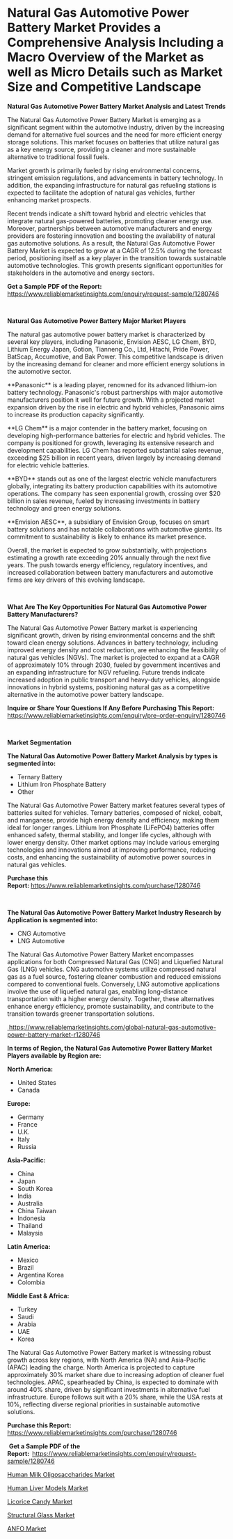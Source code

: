 <p><h1>Natural Gas Automotive Power Battery Market Provides a Comprehensive Analysis Including a Macro Overview of the Market as well as Micro Details such as Market Size and Competitive Landscape</h1></p><p><strong>Natural Gas Automotive Power Battery Market Analysis and Latest Trends</strong></p>
<p><p>The Natural Gas Automotive Power Battery Market is emerging as a significant segment within the automotive industry, driven by the increasing demand for alternative fuel sources and the need for more efficient energy storage solutions. This market focuses on batteries that utilize natural gas as a key energy source, providing a cleaner and more sustainable alternative to traditional fossil fuels.</p><p>Market growth is primarily fueled by rising environmental concerns, stringent emission regulations, and advancements in battery technology. In addition, the expanding infrastructure for natural gas refueling stations is expected to facilitate the adoption of natural gas vehicles, further enhancing market prospects.</p><p>Recent trends indicate a shift toward hybrid and electric vehicles that integrate natural gas-powered batteries, promoting cleaner energy use. Moreover, partnerships between automotive manufacturers and energy providers are fostering innovation and boosting the availability of natural gas automotive solutions. As a result, the Natural Gas Automotive Power Battery Market is expected to grow at a CAGR of 12.5% during the forecast period, positioning itself as a key player in the transition towards sustainable automotive technologies. This growth presents significant opportunities for stakeholders in the automotive and energy sectors.</p></p>
<p><strong>Get a Sample PDF of the Report:&nbsp;</strong> <a href="https://www.reliablemarketinsights.com/enquiry/request-sample/1280746?utm_campaign=1264&utm_medium=2&utm_source=Github&utm_content=ia&utm_term=30092024&utm_id=natural-gas-automotive-power-battery">https://www.reliablemarketinsights.com/enquiry/request-sample/1280746</a></p>
<p>&nbsp;</p>
<p><strong>Natural Gas Automotive Power Battery Major Market Players</strong></p>
<p><p>The natural gas automotive power battery market is characterized by several key players, including Panasonic, Envision AESC, LG Chem, BYD, Lithium Energy Japan, Gotion, Tianneng Co., Ltd, Hitachi, Pride Power, BatScap, Accumotive, and Bak Power. This competitive landscape is driven by the increasing demand for cleaner and more efficient energy solutions in the automotive sector.</p><p>**Panasonic** is a leading player, renowned for its advanced lithium-ion battery technology. Panasonic's robust partnerships with major automotive manufacturers position it well for future growth. With a projected market expansion driven by the rise in electric and hybrid vehicles, Panasonic aims to increase its production capacity significantly.</p><p>**LG Chem** is a major contender in the battery market, focusing on developing high-performance batteries for electric and hybrid vehicles. The company is positioned for growth, leveraging its extensive research and development capabilities. LG Chem has reported substantial sales revenue, exceeding $25 billion in recent years, driven largely by increasing demand for electric vehicle batteries.</p><p>**BYD** stands out as one of the largest electric vehicle manufacturers globally, integrating its battery production capabilities with its automotive operations. The company has seen exponential growth, crossing over $20 billion in sales revenue, fueled by increasing investments in battery technology and green energy solutions.</p><p>**Envision AESC**, a subsidiary of Envision Group, focuses on smart battery solutions and has notable collaborations with automotive giants. Its commitment to sustainability is likely to enhance its market presence.</p><p>Overall, the market is expected to grow substantially, with projections estimating a growth rate exceeding 20% annually through the next five years. The push towards energy efficiency, regulatory incentives, and increased collaboration between battery manufacturers and automotive firms are key drivers of this evolving landscape.</p></p>
<p>&nbsp;</p>
<p><strong>What Are The Key Opportunities For Natural Gas Automotive Power Battery Manufacturers?</strong></p>
<p><p>The Natural Gas Automotive Power Battery market is experiencing significant growth, driven by rising environmental concerns and the shift toward clean energy solutions. Advances in battery technology, including improved energy density and cost reduction, are enhancing the feasibility of natural gas vehicles (NGVs). The market is projected to expand at a CAGR of approximately 10% through 2030, fueled by government incentives and an expanding infrastructure for NGV refueling. Future trends indicate increased adoption in public transport and heavy-duty vehicles, alongside innovations in hybrid systems, positioning natural gas as a competitive alternative in the automotive power battery landscape.</p></p>
<p><strong>Inquire or Share Your Questions If Any Before Purchasing This Report:</strong> <a href="https://www.reliablemarketinsights.com/enquiry/pre-order-enquiry/1280746?utm_campaign=1264&utm_medium=2&utm_source=Github&utm_content=ia&utm_term=30092024&utm_id=natural-gas-automotive-power-battery">https://www.reliablemarketinsights.com/enquiry/pre-order-enquiry/1280746</a></p>
<p>&nbsp;</p>
<p><strong>Market Segmentation</strong></p>
<p><strong>The Natural Gas Automotive Power Battery Market Analysis by types is segmented into:</strong></p>
<p><ul><li>Ternary Battery</li><li>Lithium Iron Phosphate Battery</li><li>Other</li></ul></p>
<p><p>The Natural Gas Automotive Power Battery market features several types of batteries suited for vehicles. Ternary batteries, composed of nickel, cobalt, and manganese, provide high energy density and efficiency, making them ideal for longer ranges. Lithium Iron Phosphate (LiFePO4) batteries offer enhanced safety, thermal stability, and longer life cycles, although with lower energy density. Other market options may include various emerging technologies and innovations aimed at improving performance, reducing costs, and enhancing the sustainability of automotive power sources in natural gas vehicles.</p></p>
<p><strong>Purchase this Report:&nbsp;</strong><a href="https://www.reliablemarketinsights.com/purchase/1280746?utm_campaign=1264&utm_medium=2&utm_source=Github&utm_content=ia&utm_term=30092024&utm_id=natural-gas-automotive-power-battery">https://www.reliablemarketinsights.com/purchase/1280746</a></p>
<p>&nbsp;</p>
<p><strong>The Natural Gas Automotive Power Battery Market Industry Research by Application is segmented into:</strong></p>
<p><ul><li>CNG Automotive</li><li>LNG Automotive</li></ul></p>
<p><p>The Natural Gas Automotive Power Battery Market encompasses applications for both Compressed Natural Gas (CNG) and Liquefied Natural Gas (LNG) vehicles. CNG automotive systems utilize compressed natural gas as a fuel source, fostering cleaner combustion and reduced emissions compared to conventional fuels. Conversely, LNG automotive applications involve the use of liquefied natural gas, enabling long-distance transportation with a higher energy density. Together, these alternatives enhance energy efficiency, promote sustainability, and contribute to the transition towards greener transportation solutions.</p></p>
<p><a href="https://www.reliablemarketinsights.com/global-natural-gas-automotive-power-battery-market-r1280746?utm_campaign=1264&utm_medium=2&utm_source=Github&utm_content=ia&utm_term=30092024&utm_id=natural-gas-automotive-power-battery">&nbsp;https://www.reliablemarketinsights.com/global-natural-gas-automotive-power-battery-market-r1280746</a></p>
<p><strong>In terms of Region, the Natural Gas Automotive Power Battery Market Players available by Region are:</strong></p>
<p>
    <p> <strong> North America: </strong>
        <ul>
            <li>United States</li>
            <li>Canada</li>
        </ul>
        </p> 
    <p> <strong> Europe: </strong>
        <ul>
            <li>Germany</li>
            <li>France</li>
            <li>U.K.</li>
            <li>Italy</li>
            <li>Russia</li>
        </ul>
        </p> 
    <p> <strong> Asia-Pacific: </strong>
        <ul>
            <li>China</li>
            <li>Japan</li>
            <li>South Korea</li>
            <li>India</li>
            <li>Australia</li>
            <li>China Taiwan</li>
            <li>Indonesia</li>
            <li>Thailand</li>
            <li>Malaysia</li>
        </ul>
        </p> 
    <p> <strong> Latin America: </strong>
        <ul>
            <li>Mexico</li>
            <li>Brazil</li>
            <li>Argentina Korea</li>
            <li>Colombia</li>
        </ul>
        </p> 
    <p> <strong> Middle East & Africa: </strong>
        <ul>
            <li>Turkey</li>
            <li>Saudi</li>
            <li>Arabia</li>
            <li>UAE</li>
            <li>Korea</li>
        </ul>
    </p>
    </p>
<p><p>The Natural Gas Automotive Power Battery market is witnessing robust growth across key regions, with North America (NA) and Asia-Pacific (APAC) leading the charge. North America is projected to capture approximately 30% market share due to increasing adoption of cleaner fuel technologies. APAC, spearheaded by China, is expected to dominate with around 40% share, driven by significant investments in alternative fuel infrastructure. Europe follows suit with a 20% share, while the USA rests at 10%, reflecting diverse regional priorities in sustainable automotive solutions.</p></p>
<p><strong>Purchase this Report: </strong><a href="https://www.reliablemarketinsights.com/purchase/1280746?utm_campaign=1264&utm_medium=2&utm_source=Github&utm_content=ia&utm_term=30092024&utm_id=natural-gas-automotive-power-battery">https://www.reliablemarketinsights.com/purchase/1280746</a></p>
<p>&nbsp;<strong>Get a Sample PDF of the Report:&nbsp;&nbsp;</strong><a href="https://www.reliablemarketinsights.com/enquiry/request-sample/1280746?utm_campaign=1264&utm_medium=2&utm_source=Github&utm_content=ia&utm_term=30092024&utm_id=natural-gas-automotive-power-battery">https://www.reliablemarketinsights.com/enquiry/request-sample/1280746</a></p>
<p><strong></strong></p>
<p><p><a href="https://www.linkedin.com/pulse/human-milk-oligosaccharides-market-global-regional-analysis-vbvtf?utm_campaign=1264&utm_medium=2&utm_source=Github&utm_content=ia&utm_term=30092024&utm_id=natural-gas-automotive-power-battery">Human Milk Oligosaccharides Market</a></p><p><a href="https://www.linkedin.com/pulse/human-liver-models-industry-sector-market-dynamics-future-irnue?utm_campaign=1264&utm_medium=2&utm_source=Github&utm_content=ia&utm_term=30092024&utm_id=natural-gas-automotive-power-battery">Human Liver Models Market</a></p><p><a href="https://www.linkedin.com/pulse/emerging-trends-licorice-candy-market-global-outlook-future-i0oqf?utm_campaign=1264&utm_medium=2&utm_source=Github&utm_content=ia&utm_term=30092024&utm_id=natural-gas-automotive-power-battery">Licorice Candy Market</a></p><p><a href="https://issuu.com/reportprime-2/docs/structural-glass-market-size-2030.p_b6dcd83d77ec4f?utm_campaign=1264&utm_medium=2&utm_source=Github&utm_content=ia&utm_term=30092024&utm_id=natural-gas-automotive-power-battery">Structural Glass Market</a></p><p><a href="https://issuu.com/reportprime-2/docs/anfo-market-size-2030.pptx_5b3847a272e16e?utm_campaign=1264&utm_medium=2&utm_source=Github&utm_content=ia&utm_term=30092024&utm_id=natural-gas-automotive-power-battery">ANFO Market</a></p></p>